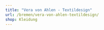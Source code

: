 ```yaml
---
title: "Vera von Ahlen - Textildesign"
url: /bremen/vera-von-ahlen-textildesign/
shop: Kleidung
---
```

